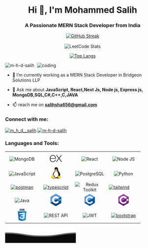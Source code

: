 <h1 align="center">Hi 👋, I'm Mohammed Salih</h1>
<h3 align="center">A Passionate MERN Stack Developer from India</h3>
<div align="center"> 
  
[![GitHub Streak](https://streak-stats.demolab.com/?user=m-h-d-salih&theme=chartreuse-dark)](https://git.io/streak-stats) <br /><br />
![LeetCode Stats](https://leetcode.card.workers.dev/m_h_d__salih?theme=dark&font=source_code_pro&extension=null)
</div>
<div align="center">
  
  [![Top Langs](https://github-readme-stats.vercel.app/api/top-langs/?username=m-h-d-salih&layout=compact&theme=vision-friendly-dark)](https://github.com/anuraghazra/github-readme-stats)
  
</div>
<img align = "right" alt = "coding" width="400" src = "https://cdn.dribbble.com/users/2131993/screenshots/4948736/thoughtworks-gif_dribbble.gif">
<p align="left"> <img src="https://komarev.com/ghpvc/?username=m-h-d-salih&label=Profile%20views&color=0e75b6&style=flat" alt="m-h-d-salih" /> </p>

- 🔭 I’m currently working as a MERN Stack Developer in Bridgeon Solutions LLP

- 💬 Ask me about **JavaScript, React,Next Js, Node js, Express js, MongoDB,SQL,C#,C++,C,JAVA**

- 📫 reach me on **salihsha656@gmail.com**

<h3 align="left">Connect with me:</h3>
<p align="left">

<a href="https://instagram.com/m_h_d__salih" target="blank"><img align="center" src="https://raw.githubusercontent.com/rahuldkjain/github-profile-readme-generator/master/src/images/icons/Social/instagram.svg" alt="m_h_d__salih" height="30" width="40" /></a>
  <a href="https://linkedin.com/in/mohammed-salih-7571062b1" target="blank"><img align="center" src="https://raw.githubusercontent.com/rahuldkjain/github-profile-readme-generator/master/src/images/icons/Social/linked-in-alt.svg" alt="m-h-d-salih" height="30" width="40" /></a>
</p>

<div align="center">
<h3 align="left">Languages and Tools:</h3>
<p align="left">
<table>
<tr>
  <td align="center" width="96"><img src="https://www.vectorlogo.zone/logos/mongodb/mongodb-icon.svg" alt="MongoDB" width="48" height="48"/></td>
  <td  align="center" width="96"><a href="https://expressjs.com/" target="_blank" rel="noreferrer"> <img src="https://raw.githubusercontent.com/devicons/devicon/master/icons/express/express-original.svg" alt="expressjs" width="40" height="40"/> </a></td>
 
  
  <td  align="center" width="96"><img src="https://techstack-generator.vercel.app/react-icon.svg" alt="React" width="65" height="65" />
     </td>
   <td  align="center" width="96"><img src="https://github.com/thouseef-hamza/thouseef-hamza/assets/119723781/effd598b-922b-42ad-b520-189f1aec55fd" alt="Node JS" width="65" height="65" /></td>
</tr>
<tr>
  <td align="center" width="96"><img src="https://techstack-generator.vercel.app/js-icon.svg" alt="JavaScript" width="65" height="65" /></td>
  <td align="center" width="96"><a href="https://www.linux.org/" target="_blank" rel="noreferrer"> <img src="https://raw.githubusercontent.com/devicons/devicon/master/icons/linux/linux-original.svg" alt="linux" width="40" height="40"/> </a></td>
  <td align="center" width="96"><img src="https://skillicons.dev/icons?i=postgres" width="48" height="48" alt="PostgreSQL" /></td>
  <td align="center" width="96"><img src="https://techstack-generator.vercel.app/python-icon.svg" alt="Python" width="65" height="65" /></td>
</tr>
<tr>
  <td align="center" width="96"><a href="https://postman.com" target="_blank" rel="noreferrer"> <img src="https://www.vectorlogo.zone/logos/getpostman/getpostman-icon.svg" alt="postman" width="40" height="40"/> </a></td>
  <td align="center" width="96"><a href="https://www.typescriptlang.org/" target="_blank" rel="noreferrer"> <img src="https://upload.wikimedia.org/wikipedia/commons/f/f5/Typescript.svg" alt="typescript" width="40" height="40"/> </a></td>
  <td align="center" width="96"><img src="https://techstack-generator.vercel.app/redux-icon.svg" alt="Redux Toolkit" width="62" height="62" /></td>
  <td><a href="https://tailwindcss.com/" target="_blank" rel="noreferrer"> <img src="https://www.vectorlogo.zone/logos/tailwindcss/tailwindcss-icon.svg" alt="tailwind" width="40" height="40"/> </a></td>
</tr>
<tr>
  <td align="center" width="96"><img src="https://techstack-generator.vercel.app/java-icon.svg" alt="Java" width="62" height="62" /></td>
  <td align="center" width="96"><a href="https://isocpp.org/" target="_blank" rel="noreferrer"> <img src="https://raw.githubusercontent.com/devicons/devicon/master/icons/cplusplus/cplusplus-original.svg" alt="c++" width="40" height="40"/> </a></td>
  <td align="center" width="96"><a href="https://en.wikipedia.org/wiki/C_(programming_language)" target="_blank" rel="noreferrer"> <img src="https://raw.githubusercontent.com/devicons/devicon/master/icons/c/c-original.svg" alt="c" width="40" height="40"/> </a></td>
  <td align="center" width="96"><a href="https://www.w3schools.com/cs/" target="_blank" rel="noreferrer"> <img src="https://raw.githubusercontent.com/devicons/devicon/master/icons/csharp/csharp-original.svg" alt="csharp" width="40" height="40"/> </a></td>
</tr>
<tr>
  
  <td align="center" width="96"><a href="https://www.w3schools.com/css/" target="_blank" rel="noreferrer"> <img src="https://raw.githubusercontent.com/devicons/devicon/master/icons/css3/css3-original-wordmark.svg" alt="css3" width="40" height="40"/> </a></td>
  <td align="center" width="96"> <img src="https://techstack-generator.vercel.app/restapi-icon.svg" alt="REST API" width="62" height="62" /></td>
  <td align="center" width="96"> <img src="http://jwt.io/img/icon.svg" alt="JWT" width="62" height="62"  /></td>
  <td align="center" width="96"><a href="https://getbootstrap.com" target="_blank" rel="noreferrer"> <img src="https://vetores.org/d/bootstrap.svg" alt="bootstrap" width="40" height="40"/></a></td>
</tr>
</table>
</p>
</div>



![Footer](https://github.com/anasmalikp/anasmalikp/raw/main/footer.svg)
